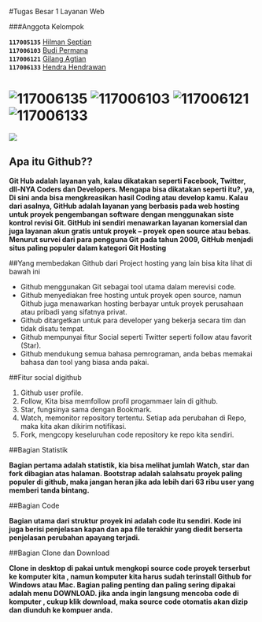 #Tugas Besar 1 Layanan Web

###Anggota Kelompok

**`117005135`**  	[Hilman Septian](https://github.com/hilmanseptian)       
**`117006103`**  	[Budi Permana](https://github.com/budi103)              
**`117006121`**  	[Gilang Agtian](https://github.com/gilang121)               
**`117006133`**  	[Hendra Hendrawan](https://github.com/hendra024)               
          

![117006135](https://avatars1.githubusercontent.com/u/7270117?s=140)
![117006103](https://avatars2.githubusercontent.com/u/7203177?s=140)
![117006121](https://avatars1.githubusercontent.com/u/7335084?s=140)
![117006133](https://avatars2.githubusercontent.com/u/7221904?s=140)
==

![](http://chrisawren.com/images/posts/github/front-end-conftocat.png)

## Apa itu Github??

**Git Hub adalah layanan yah, kalau dikatakan seperti Facebook, Twitter, dll-NYA Coders dan Developers. Mengapa bisa dikatakan seperti itu?, ya, Di sini anda bisa mengkreasikan hasil Coding atau develop kamu. Kalau dari asalnya, GitHub adalah layanan yang berbasis pada web hosting untuk proyek pengembangan software dengan menggunakan siste kontrol revisi Git. GitHub ini sendiri menawarkan layanan komersial dan juga layanan akun gratis untuk proyek – proyek open source atau bebas. Menurut survei dari para pengguna Git pada tahun 2009, GitHub menjadi situs paling populer dalam kategori Git Hosting**

##Yang membedakan Github dari Project hosting yang lain bisa kita lihat di bawah ini

- Github menggunakan Git sebagai tool utama dalam merevisi code.
- Github menyediakan free hosting untuk proyek open source, namun Github juga menawarkan  hosting berbayar untuk proyek perusahaan atau pribadi yang sifatnya privat.
- Github ditargetkan untuk para developer yang bekerja secara tim dan tidak disatu tempat.
- Github mempunyai fitur Social seperti  Twitter seperti follow atau favorit (Star).
- Github mendukung semua bahasa pemrograman, anda bebas memakai bahasa dan tool yang biasa anda pakai.

##Fitur social digithub

1. Github user profile.
2. Follow, Kita bisa memfollow profil progammaer lain di github.
3. Star, fungsinya sama dengan Bookmark.
4. Watch, memonitor repository tertentu. Setiap ada perubahan di Repo, maka kita akan dikirim notifikasi.
5. Fork, mengcopy keseluruhan code repository ke repo kita sendiri.

##Bagian Statistik

**Bagian pertama adalah statistik, kia bisa melihat jumlah Watch, star dan fork dibagian atas halaman. Bootstrap adalah salahsatu proyek paling populer di github, maka jangan heran jika ada lebih dari 63 ribu user yang memberi tanda bintang.**

##Bagian Code 

**Bagian utama dari struktur proyek ini adalah code itu sendiri. Kode ini juga berisi penjelasan kapan dan apa file terakhir yang diedit berserta penjelasan perubahan apayang terjadi.**

##Bagian Clone dan Download

**Clone in desktop  di pakai untuk mengkopi source code proyek terserbut ke komputer kita , namun komputer kita harus sudah terinstall Github for Windows atau Mac. Bagian paling penting dan paling sering dipakai adalah menu DOWNLOAD.  jika anda ingin langsung mencoba code di komputer , cukup klik download, maka source code otomatis akan dizip dan diunduh ke kompuer anda.**







